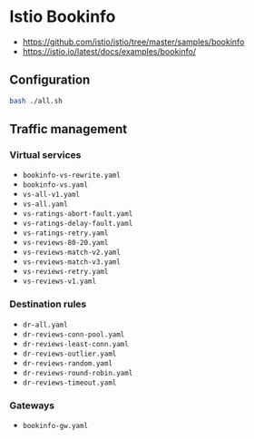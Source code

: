 # Istio Bookinfo

- https://github.com/istio/istio/tree/master/samples/bookinfo
- https://istio.io/latest/docs/examples/bookinfo/

## Configuration

```bash
bash ./all.sh
```

## Traffic management

### Virtual services

- `bookinfo-vs-rewrite.yaml`
- `bookinfo-vs.yaml`
- `vs-all-v1.yaml`
- `vs-all.yaml`
- `vs-ratings-abort-fault.yaml`
- `vs-ratings-delay-fault.yaml`
- `vs-ratings-retry.yaml`
- `vs-reviews-80-20.yaml`
- `vs-reviews-match-v2.yaml`
- `vs-reviews-match-v3.yaml`
- `vs-reviews-retry.yaml`
- `vs-reviews-v1.yaml`

### Destination rules

- `dr-all.yaml`
- `dr-reviews-conn-pool.yaml`
- `dr-reviews-least-conn.yaml`
- `dr-reviews-outlier.yaml`
- `dr-reviews-random.yaml`
- `dr-reviews-round-robin.yaml`
- `dr-reviews-timeout.yaml`

### Gateways

- `bookinfo-gw.yaml`
